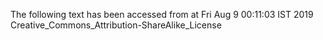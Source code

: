 The following text has been accessed from at Fri Aug 9 00:11:03 IST 2019
Creative_Commons_Attribution-ShareAlike_License
